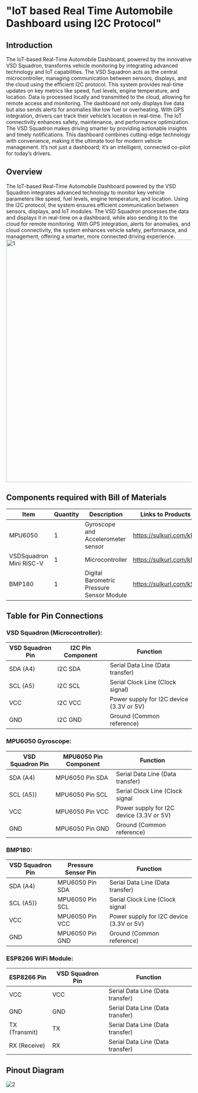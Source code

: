 #    "IoT based Real Time Automobile Dashboard using I2C Protocol"

## Introduction

<p align="justify">
  
The IoT-based Real-Time Automobile Dashboard, powered by the innovative VSD Squadron, transforms vehicle monitoring by integrating advanced technology and IoT capabilities. The VSD Squadron acts as the central microcontroller, managing communication between sensors, displays, and the cloud using the efficient I2C protocol. This system provides real-time updates on key metrics like speed, fuel levels, engine temperature, and location. Data is processed locally and transmitted to the cloud, allowing for remote access and monitoring. The dashboard not only displays live data but also sends alerts for anomalies like low fuel or overheating. With GPS integration, drivers can track their vehicle’s location in real-time. The IoT connectivity enhances safety, maintenance, and performance optimization. The VSD Squadron makes driving smarter by providing actionable insights and timely notifications. This dashboard combines cutting-edge technology with convenience, making it the ultimate tool for modern vehicle management. It’s not just a dashboard; it’s an intelligent, connected co-pilot for today’s drivers.

## Overview
<p align="justify">
  
The IoT-based Real-Time Automobile Dashboard powered by the VSD Squadron integrates advanced technology to monitor key vehicle parameters like speed, fuel levels, engine temperature, and location. Using the I2C protocol, the system ensures efficient communication between sensors, displays, and IoT modules. The VSD Squadron processes the data and displays it in real-time on a dashboard, while also sending it to the cloud for remote monitoring. With GPS integration, alerts for anomalies, and cloud connectivity, the system enhances vehicle safety, performance, and management, offering a smarter, more connected driving experience.
<img width="658" alt="1" src="https://github.com/user-attachments/assets/8451520d-7c3d-4769-857c-0a64bb774ab6" />

## Components required with Bill of Materials
|Item                                        | Quantity             | Description                          | Links to Products                  |
|--------------------------------------------|---------------------|--------------------------------------|------------------------------------|
|MPU6050                                     | 1                     |  Gyroscope and Accelerometer sensor   |https://sulkurl.com/kR7            |
|VSDSquadron Mini RISC-V | 1|  Microcontroller          |                  https://sulkurl.com/kR9|
|BMP180 |1|Digital Barometric Pressure Sensor Module  |https://sulkurl.com/kSg|

## Table for Pin Connections
### VSD Squadron (Microcontroller):
     
|VSD Squadron Pin                            | I2C Pin Component               |Function            |
|--------------------------------------------|-----------------------|----------------------------------------|
|SDA (A4)                                    | I2C SDA                    |Serial Data Line (Data transfer)        |
|SCL (A5)                                    | I2C SCL                    |Serial Clock Line (Clock signal)        |
|VCC                                         | I2C VCC                    |Power supply for I2C device (3.3V or 5V)|
|GND                                       |  I2C GND                    |Ground (Common reference)               |

### MPU6050 Gyroscope:

|VSD Squadron Pin                            | MPU6050 Pin Component       |Function            |
|--------------------------------------------|---------------------------|----------------------------------------|
|SDA (A4)                                   |MPU6050 Pin SDA               |Serial Data Line (Data transfer)       |
|SCL (A5))                                  | MPU6050 Pin SCL              |Serial Clock Line (Clock signal        |
|VCC                                        | MPU6050 Pin VCC              |Power supply for I2C device (3.3V or 5V)|
|GND                                        | MPU6050 Pin GND              |Ground (Common reference)               |

### 	BMP180:

|VSD Squadron Pin                            | Pressure Sensor Pin      |Function            |
|--------------------------------------------|---------------------------|----------------------------------------|
|SDA (A4)                                   |MPU6050 Pin SDA               |Serial Data Line (Data transfer)       |
|SCL (A5))                                  | MPU6050 Pin SCL              |Serial Clock Line (Clock signal        |
|VCC                                        | MPU6050 Pin VCC              |Power supply for I2C device (3.3V or 5V)|
|GND                                        | MPU6050 Pin GND              |Ground (Common reference)               |

### ESP8266 WiFi Module:

|ESP8266 Pin                                        | VSD Squadron Pin    |Function                                     |
|--------------------------------------------------|---------------------------|----------------------------------------|
|VCC                                                 |VCC              |Serial Data Line (Data transfer)                  |
|GND                                                  |GND               |Serial Data Line (Data transfer)                 |
|TX (Transmit)                                        |TX             |Serial Data Line (Data transfer)                    |
|RX (Receive)                                         |RX              |Serial Data Line (Data transfer)                  |

    
## Pinout Diagram


    
![2](https://github.com/user-attachments/assets/8a75f0cd-7507-4f94-a562-39140cf85bfa)

    
    
 
